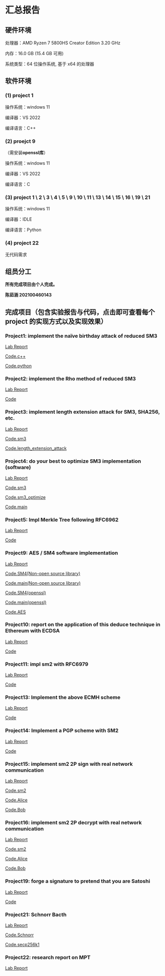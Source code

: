 # 汇总报告

## 硬件环境

处理器：AMD Ryzen 7 5800HS Creator Edition 3.20 GHz

内存：16.0 GB (15.4 GB 可用)

系统类型：64 位操作系统, 基于 x64 的处理器

## 软件环境

### (1) project 1 

操作系统：windows 11

编译器：VS 2022

编译语言：C++

### (2) proejct 9

（需安装**openssl库**）

操作系统：windows 11

编译器：VS 2022

编译语言：C

### (3) project 1 \ 2 \ 3 \ 4 \ 5 \ 9 \ 10 \ 11 \ 13 \ 14 \ 15 \ 16 \ 19 \ 21

操作系统：windows 11

编译器：IDLE

编译语言：Python

### (4) project 22

无代码需求

## 组员分工

**所有完成项目由个人完成。**

**陈茹涵 202100460143**

## 完成项目（包含实验报告与代码，点击即可查看每个 project 的实现方式以及实现效果）

### Project1: implement the naïve birthday attack of reduced SM3

[Lab Report](project1/README.md)

[Code.c++](project1/birthday_attack.cpp)

[Code.python](project1/birthday_attack_of_reduced_SM3.py)

### Project2: implement the Rho method of reduced SM3

[Lab Report](project2/REAMME.md)

[Code](project2/Rho_reduced_SM3.py)

### Project3: implement length extension attack for SM3, SHA256, etc.

[Lab Report](project3/README.md)

[Code.sm3](project3/sm3.py)

[Code.length_extension_attack](project3/Length_Extensiona_Attack.py)

### Project4: do your best to optimize SM3 implementation (software)

[Lab Report](project4/README.md)

[Code.sm3](project4/sm3.py)

[Code.sm3_optimize](project4/sm3_optimize.py)

[Code.main](project4/main.py)

### Project5: Impl Merkle Tree following RFC6962

[Lab Report](project5/README.md)

[Code](project5/Merkle_Tree.py)

### Project9: AES / SM4 software implementation

[Lab Report](project9/README.md)

[Code.SM4(Non-open source library)](project9/sm4.c)

[Code.main(Non-open source library)](project9/main.c)

[Code.SM4(openssl)](project9/sm4_openssl.c)

[Code.main(openssl)](project9/main_openssl.c)

[Code.AES](project9/aes.py)

### Project10: report on the application of this deduce technique in Ethereum with ECDSA

[Lab Report](project10/README.md)

[Code](project10/ECDSA_Report.py)

### Project11: impl sm2 with RFC6979

[Lab Report](project11/README.md)

[Code](project11/RFC6979_SM2.py)

### Project13: Implement the above ECMH scheme

[Lab Report](project13/README.md)

[Code](project13/ECMH.py)

### Project14: Implement a PGP scheme with SM2

[Lab Report](project14/README.md)

[Code](project14/sm2_pgp.py)

### Project15: implement sm2 2P sign with real network communication

[Lab Report](project15/README.md)

[Code.sm2](project15/sm2.py)

[Code.Alice](project15/Alice.py)

[Code.Bob](project15/Bob.py)

### Project16: implement sm2 2P decrypt with real network communication

[Lab Report](project16/README.md)

[Code.sm2](project16/sm2.py)

[Code.Alice](project16/Alice.py)

[Code.Bob](project16/Bob.py)

### Project19: forge a signature to pretend that you are Satoshi

[Lab Report](project19/README.md)

[Code](project19/forge_Satoshi.py)

### Project21: Schnorr Bacth

[Lab Report](project21/README.md)

[Code.Schnorr](project21/Schnorr.py)

[Code.secp256k1](project21/secp256k1.py)

### Project22: research report on MPT

[Lab Report](project22/README.md)

